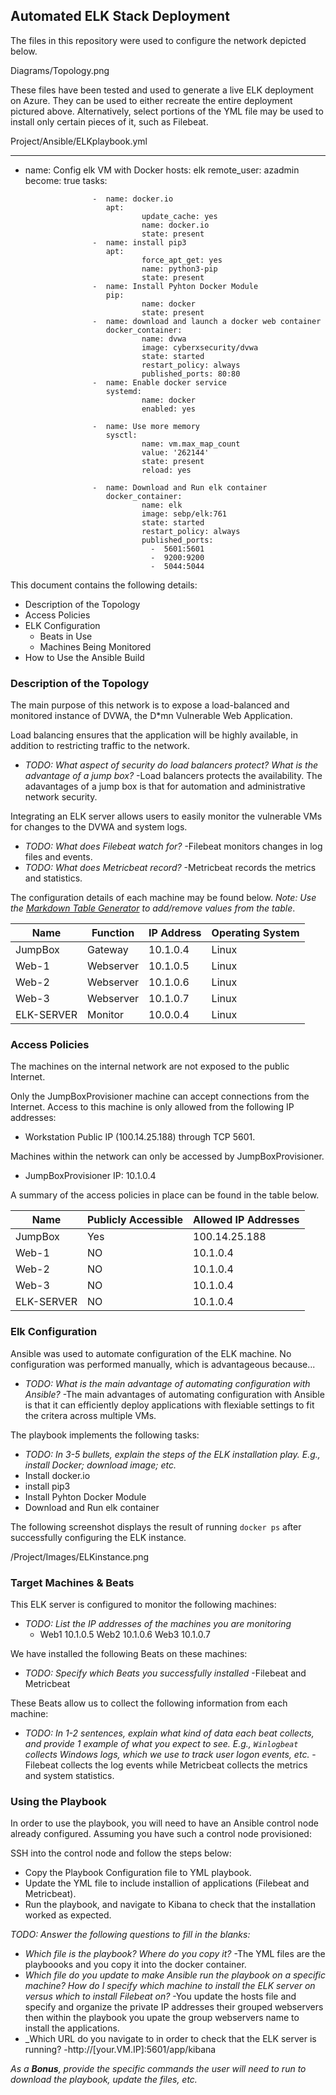## Automated ELK Stack Deployment

The files in this repository were used to configure the network depicted below.

Diagrams/Topology.png

These files have been tested and used to generate a live ELK deployment on Azure. They can be used to either recreate the entire deployment pictured above. Alternatively, select portions of the YML file may be used to install only certain pieces of it, such as Filebeat.

Project/Ansible/ELKplaybook.yml

---
- name:  Config elk VM with Docker
  hosts: elk
  remote_user: azadmin
  become: true
  tasks:

                     -  name: docker.io
                        apt:
                                update_cache: yes
                                name: docker.io
                                state: present
                     -  name: install pip3
                        apt:
                                force_apt_get: yes
                                name: python3-pip
                                state: present
                     -  name: Install Pyhton Docker Module
                        pip:
                                name: docker
                                state: present
                     -  name: download and launch a docker web container
                        docker_container:
                                name: dvwa
                                image: cyberxsecurity/dvwa
                                state: started
                                restart_policy: always
                                published_ports: 80:80
                     -  name: Enable docker service
                        systemd:
                                name: docker
                                enabled: yes

                     -  name: Use more memory
                        sysctl:
                                name: vm.max_map_count
                                value: '262144'
                                state: present
                                reload: yes

                     -  name: Download and Run elk container
                        docker_container:
                                name: elk
                                image: sebp/elk:761
                                state: started
                                restart_policy: always
                                published_ports:
                                  -  5601:5601
                                  -  9200:9200
                                  -  5044:5044
								  
								  
								  
This document contains the following details:
- Description of the Topology
- Access Policies
- ELK Configuration
  - Beats in Use
  - Machines Being Monitored
- How to Use the Ansible Build


### Description of the Topology

The main purpose of this network is to expose a load-balanced and monitored instance of DVWA, the D*mn Vulnerable Web Application.

Load balancing ensures that the application will be highly available, in addition to restricting traffic to the network.
- _TODO: What aspect of security do load balancers protect? What is the advantage of a jump box?_
	-Load balancers protects the availability. The adavantages of a jump box is that for automation and administrative network security. 

Integrating an ELK server allows users to easily monitor the vulnerable VMs for changes to the DVWA and system logs.
- _TODO: What does Filebeat watch for?_
	-Filebeat monitors changes in log files and events.
- _TODO: What does Metricbeat record?_
	-Metricbeat records the metrics and statistics.
	
The configuration details of each machine may be found below.
_Note: Use the [Markdown Table Generator](http://www.tablesgenerator.com/markdown_tables) to add/remove values from the table_.

| Name     | Function | IP Address | Operating System |
|----------|----------|------------|------------------|
| JumpBox  | Gateway  | 10.1.0.4   | Linux            |
| Web-1    | Webserver| 10.1.0.5   | Linux            |
| Web-2    | Webserver| 10.1.0.6   | Linux            |
| Web-3    | Webserver| 10.1.0.7   | Linux            |
|ELK-SERVER| Monitor  | 10.0.0.4   | Linux            |

### Access Policies

The machines on the internal network are not exposed to the public Internet. 

Only the JumpBoxProvisioner machine can accept connections from the Internet. Access to this machine is only allowed from the following IP addresses:
- Workstation Public IP (100.14.25.188) through TCP 5601.

Machines within the network can only be accessed by JumpBoxProvisioner.
- JumpBoxProvisioner IP: 10.1.0.4

A summary of the access policies in place can be found in the table below.

| Name     | Publicly Accessible | Allowed IP Addresses |
|----------|---------------------|----------------------|
| JumpBox  | Yes                 | 100.14.25.188        |
|  Web-1   | NO                  | 10.1.0.4             |
|  Web-2   | NO                  | 10.1.0.4             |
|  Web-3   | NO                  | 10.1.0.4             |
|ELK-SERVER| NO                  | 10.1.0.4             |

### Elk Configuration

Ansible was used to automate configuration of the ELK machine. No configuration was performed manually, which is advantageous because...
- _TODO: What is the main advantage of automating configuration with Ansible?_
	-The main advantages of automating configuration with Ansible is that it can efficiently deploy applications with flexiable settings to fit the critera across multiple VMs.
	
The playbook implements the following tasks:
- _TODO: In 3-5 bullets, explain the steps of the ELK installation play. E.g., install Docker; download image; etc._
- Install docker.io
- install pip3
- Install Pyhton Docker Module
- Download and Run elk container

The following screenshot displays the result of running `docker ps` after successfully configuring the ELK instance.

/Project/Images/ELKinstance.png

### Target Machines & Beats
This ELK server is configured to monitor the following machines:
- _TODO: List the IP addresses of the machines you are monitoring_
	- Web1 10.1.0.5 Web2 10.1.0.6 Web3 10.1.0.7

We have installed the following Beats on these machines:
- _TODO: Specify which Beats you successfully installed_
	-Filebeat and Metricbeat

These Beats allow us to collect the following information from each machine:
- _TODO: In 1-2 sentences, explain what kind of data each beat collects, and provide 1 example of what you expect to see. E.g., `Winlogbeat` collects Windows logs, which we use to track user logon events, etc._
	-Filebeat collects the log events while Metricbeat collects the metrics and system statistics.
	
### Using the Playbook
In order to use the playbook, you will need to have an Ansible control node already configured. Assuming you have such a control node provisioned: 

SSH into the control node and follow the steps below:
- Copy the Playbook Configuration file to YML playbook.
- Update the YML file to include installion of applications (Filebeat and Metricbeat).
- Run the playbook, and navigate to Kibana to check that the installation worked as expected.

_TODO: Answer the following questions to fill in the blanks:_
- _Which file is the playbook? Where do you copy it?_
	-The YML files are the playboooks and you copy it into the docker container.
- _Which file do you update to make Ansible run the playbook on a specific machine? How do I specify which machine to install the ELK server on versus which to install Filebeat on?_
	-You update the hosts file and specify and organize the private IP addresses their grouped webservers then within the playbook you upate the group webservers name to install the applications.
- _Which URL do you navigate to in order to check that the ELK server is running?
	-http://[your.VM.IP]:5601/app/kibana

_As a **Bonus**, provide the specific commands the user will need to run to download the playbook, update the files, etc._